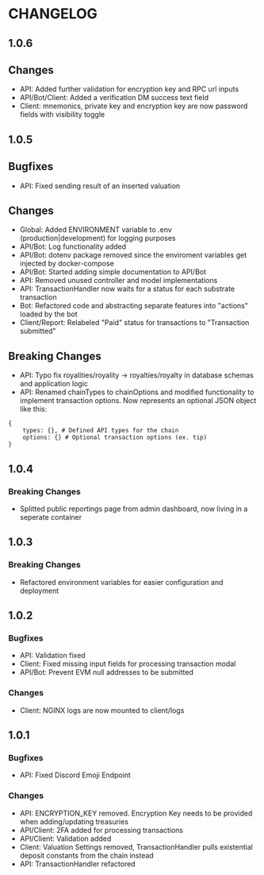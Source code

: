 # CHANGELOG

## 1.0.6
## Changes
* API: Added further validation for encryption key and RPC url inputs
* API/Bot/Client: Added a verification DM success text field
* Client: mnemonics, private key and encryption key are now password fields with visibility toggle

## 1.0.5
## Bugfixes
* API: Fixed sending result of an inserted valuation

## Changes
* Global: Added ENVIRONMENT variable to .env (production|development) for logging purposes
* API/Bot: Log functionality added
* API/Bot: dotenv package removed since the enviroment variables get injected by docker-compose
* API/Bot: Started adding simple documentation to API/Bot
* API: Removed unused controller and model implementations
* API: TransactionHandler now waits for a status for each substrate transaction
* Bot: Refactored code and abstracting separate features into "actions" loaded by the bot
* Client/Report: Relabeled "Paid" status for transactions to "Transaction submitted"

## Breaking Changes
* API: Typo fix royalities/royality -> royalties/royalty in database schemas and application logic
* API: Renamed chainTypes to chainOptions and modified functionality to implement transaction options. Now represents an optional JSON object like this:
```
{
    types: {}, # Defined API types for the chain
    options: {} # Optional transaction options (ex. tip)
}
```

## 1.0.4
### Breaking Changes
* Splitted public reportings page from admin dashboard, now living in a seperate container

## 1.0.3
### Breaking Changes
* Refactored environment variables for easier configuration and deployment

## 1.0.2
### Bugfixes
* API: Validation fixed
* Client: Fixed missing input fields for processing transaction modal
* API/Bot: Prevent EVM null addresses to be submitted

### Changes
* Client: NGINX logs are now mounted to client/logs

## 1.0.1
### Bugfixes
* API: Fixed Discord Emoji Endpoint

### Changes
* API: ENCRYPTION_KEY removed. Encryption Key needs to be provided when adding/updating treasuries
* API/Client: 2FA added for processing transactions
* API/Client: Validation added
* Client: Valuation Settings removed, TransactionHandler pulls existential deposit constants from the chain instead 
* API: TransactionHandler refactored